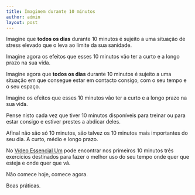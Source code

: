 ```yaml
---
title: Imaginem durante 10 minutos
author: admin
layout: post
---
```

Imagine que **todos os dias** durante 10 minutos é sujeito a uma situação de stress elevado que o leva ao limite da sua sanidade.

Imagine agora os efeitos que esses 10 minutos vão ter a curto e a longo prazo na sua vida.

Imagine agora que **todos os dias** durante 10 minutos é sujeito a uma situação em que consegue estar em contacto consigo, com o seu tempo e o seu espaço.

Imagine os efeitos que esses 10 minutos vão ter a curto e a longo prazo na sua vida.

Pense nisto cada vez que tiver 10 minutos disponíveis para treinar ou para estar consigo e estiver prestes a abdicar deles.

Afinal não são só 10 minutos, são talvez os 10 minutos mais importantes do seu dia. A curto, médio e longo prazo.

No <a title="video-essencial" href="/video.html" target="_blank">Vídeo Essencial Um</a> pode encontrar nos primeiros 10 minutos três exercícios destinados para fazer o melhor uso do seu tempo onde quer que esteja e onde quer que vá.

Não comece hoje, comece agora.

Boas práticas.
